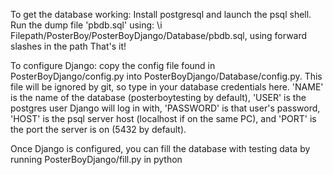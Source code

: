 To get the database working:
Install postgresql and launch the psql shell.
Run the dump file 'pbdb.sql' using:
\i Filepath/PosterBoy/PosterBoyDjango/Database/pbdb.sql, using forward slashes in the path
That's it!

To configure Django: copy the config file found in PosterBoyDjango/config.py into
PosterBoyDjango/Database/config.py. This file will be ignored by git, so type in your database
credentials here. 'NAME' is the name of the database (posterboytesting by default), 'USER' is the
postgres user Django will log in with, 'PASSWORD' is that user's password, 'HOST' is the psql server
host (localhost if on the same PC), and 'PORT' is the port the server is on (5432 by default).

Once Django is configured, you can fill the database with testing data by running PosterBoyDjango/fill.py in python